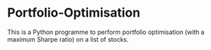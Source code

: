 # Portfolio-Optimisation
This is a Python programme to perform portfolio optimisation (with a maximum Sharpe ratio) on a list of stocks.
